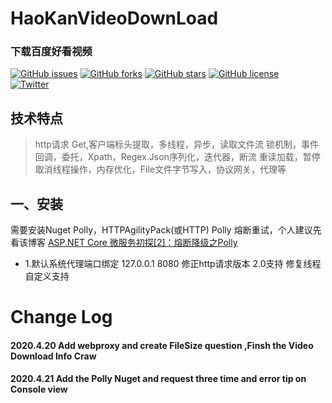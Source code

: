 # HaoKanVideoDownLoad
### 下载百度好看视频
[![GitHub issues](https://img.shields.io/github/issues/AsyncTaskSola/HaoKanVideoDownLoad)](https://github.com/AsyncTaskSola/HaoKanVideoDownLoad/issues)
[![GitHub forks](https://img.shields.io/github/forks/AsyncTaskSola/HaoKanVideoDownLoad)](https://github.com/AsyncTaskSola/HaoKanVideoDownLoad/network)
[![GitHub stars](https://img.shields.io/github/stars/AsyncTaskSola/HaoKanVideoDownLoad)](https://github.com/AsyncTaskSola/HaoKanVideoDownLoad/stargazers)
[![GitHub license](https://img.shields.io/github/license/AsyncTaskSola/HaoKanVideoDownLoad)](https://github.com/AsyncTaskSola/HaoKanVideoDownLoad)    	
[![Twitter](https://img.shields.io/twitter/url?style=social)](https://twitter.com/intent/tweet?text=Wow:&url=https%3A%2F%2Fgithub.com%2FAsyncTaskSola%2FHaoKanVideoDownLoad)
## 技术特点
> http请求 Get,客户端标头提取，多线程，异步，读取文件流
 锁机制，事件回调，委托，Xpath，Regex.Json序列化，迭代器，断流
 重读加载，暂停取消线程操作，内存优化，File文件字节写入，协议网关，代理等

## 一、安装
需要安装Nuget Polly，HTTPAgilityPack(或HTTP) 
Polly 熔断重试，个人建议先看该博客 [ASP.NET Core 微服务初探[2]：熔断降级之Polly](https://www.cnblogs.com/lonelyxmas/p/10236933.html) 

- 1.默认系统代理端口绑定 127.0.0.1 8080  修正http请求版本 2.0支持 修复线程自定义支持




# Change Log
#### 2020.4.20 Add webproxy and create FileSize question ,Finsh the Video Download Info Craw
#### 2020.4.21 Add the Polly Nuget and request three time and error tip on Console view
